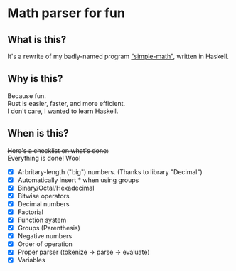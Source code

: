 # Math parser for fun

## What is this?

It's a rewrite of my badly-named program ["simple-math"](https://github.com/jD91mZM2/simple-math), written in Haskell.

## Why is this?

Because fun.  
Rust is easier, faster, and more efficient.  
I don't care, I wanted to learn Haskell.

## When is this?

~~Here's a checklist on what's done:~~  
Everything is done! Woo!

 - [x] Arbritary-length ("big") numbers. (Thanks to library "Decimal")
 - [x] Automatically insert \* when using groups
 - [x] Binary/Octal/Hexadecimal
 - [x] Bitwise operators
 - [x] Decimal numbers
 - [x] Factorial
 - [x] Function system
 - [x] Groups (Parenthesis)
 - [x] Negative numbers
 - [x] Order of operation
 - [x] Proper parser (tokenize -> parse -> evaluate)
 - [x] Variables
